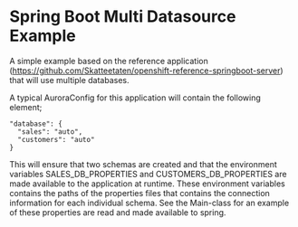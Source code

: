 # Spring Boot Multi Datasource Example

A simple example based on the reference application (https://github.com/Skatteetaten/openshift-reference-springboot-server)
that will use multiple databases. 

A typical AuroraConfig for this application will contain the following element;

    "database": {
      "sales": "auto",
      "customers": "auto"
    }
  
This will ensure that two schemas are created and that the environment variables
SALES_DB_PROPERTIES and CUSTOMERS_DB_PROPERTIES are made available to the application
at runtime. These environment variables contains the paths of the properties files that
contains the connection information for each individual schema. See the Main-class for 
an example of these properties are read and made available to spring.